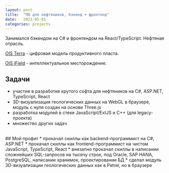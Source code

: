 ```yaml
---
layout: post
title:  "ПО для нефтяников, бэкенд + фронтенд"
date:   2022-05-01
categories: projects
---
```


Занимался бэкендом на C# и фронтендом на React/TypeScript.
Нефтяная отрасль.

[OIS Terra](https://oissolutions.net/ois-terra/) - цифровая модель продуктивного пласта.

[OIS iField](https://oissolutions.net/solutions-ru/) - интеллектуальное месторождение.

## Задачи
* участие в разработке крутого софта для нефтяников на C#, ASP.NET, TypeScript, React
* 3D-визуализация геологических данных на WebGL в браузере, модуль с нуля создан на основе Three.js
* разработка модулей в стеке JavaScript/ExtJS и C++ (для legacy-проекта)
* множество других задач

<br/>
## Мой профит
* прокачал скиллы как backend-программист на C#, ASP.NET
* прокачал скиллы как frontend-программист на чистом JavaScript, TypeScript, React
* внезапно прокачал скиллы в написании сложнейших SQL-запросов на тысячу строк, под Oracle, SAP HANA, PostgreSQL, написании хранимок, проектировании БД
* сделал модуль 3D-визуализации геологических данных как в Petrel, но в браузере
